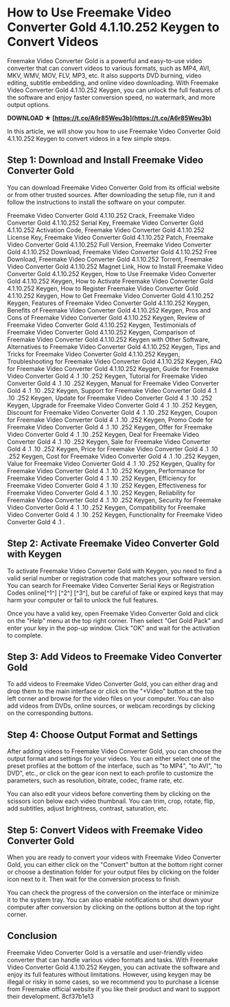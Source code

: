 
 
# How to Use Freemake Video Converter Gold 4.1.10.252 Keygen to Convert Videos
 
Freemake Video Converter Gold is a powerful and easy-to-use video converter that can convert videos to various formats, such as MP4, AVI, MKV, WMV, MOV, FLV, MP3, etc. It also supports DVD burning, video editing, subtitle embedding, and online video downloading. With Freemake Video Converter Gold 4.1.10.252 Keygen, you can unlock the full features of the software and enjoy faster conversion speed, no watermark, and more output options.
 
**DOWNLOAD ★ [https://t.co/A6r85Weu3b](https://t.co/A6r85Weu3b)**


 
In this article, we will show you how to use Freemake Video Converter Gold 4.1.10.252 Keygen to convert videos in a few simple steps.
 
## Step 1: Download and Install Freemake Video Converter Gold
 
You can download Freemake Video Converter Gold from its official website or from other trusted sources. After downloading the setup file, run it and follow the instructions to install the software on your computer.
 
Freemake Video Converter Gold 4.1.10.252 Crack,  Freemake Video Converter Gold 4.1.10.252 Serial Key,  Freemake Video Converter Gold 4.1.10.252 Activation Code,  Freemake Video Converter Gold 4.1.10.252 License Key,  Freemake Video Converter Gold 4.1.10.252 Patch,  Freemake Video Converter Gold 4.1.10.252 Full Version,  Freemake Video Converter Gold 4.1.10.252 Download,  Freemake Video Converter Gold 4.1.10.252 Free Download,  Freemake Video Converter Gold 4.1.10.252 Torrent,  Freemake Video Converter Gold 4.1.10.252 Magnet Link,  How to Install Freemake Video Converter Gold 4.1.10.252 Keygen,  How to Use Freemake Video Converter Gold 4.1.10.252 Keygen,  How to Activate Freemake Video Converter Gold 4.1.10.252 Keygen,  How to Register Freemake Video Converter Gold 4.1.10.252 Keygen,  How to Get Freemake Video Converter Gold 4.1.10.252 Keygen,  Features of Freemake Video Converter Gold 4.1.10.252 Keygen,  Benefits of Freemake Video Converter Gold 4.1.10.252 Keygen,  Pros and Cons of Freemake Video Converter Gold 4.1.10.252 Keygen,  Review of Freemake Video Converter Gold 4.1.10.252 Keygen,  Testimonials of Freemake Video Converter Gold 4.1.10.252 Keygen,  Comparison of Freemake Video Converter Gold 4.1.10.252 Keygen with Other Software,  Alternatives to Freemake Video Converter Gold 4.1.10.252 Keygen,  Tips and Tricks for Freemake Video Converter Gold 4.1.10.252 Keygen,  Troubleshooting for Freemake Video Converter Gold 4.1.10.252 Keygen,  FAQ for Freemake Video Converter Gold 4.1.10.252 Keygen,  Guide for Freemake Video Converter Gold 4 .1 .10 .252 Keygen,  Tutorial for Freemake Video Converter Gold 4 .1 .10 .252 Keygen,  Manual for Freemake Video Converter Gold 4 .1 .10 .252 Keygen,  Support for Freemake Video Converter Gold 4 .1 .10 .252 Keygen,  Update for Freemake Video Converter Gold 4 .1 .10 .252 Keygen,  Upgrade for Freemake Video Converter Gold 4 .1 .10 .252 Keygen,  Discount for Freemake Video Converter Gold 4 .1 .10 .252 Keygen,  Coupon for Freemake Video Converter Gold 4 .1 .10 .252 Keygen,  Promo Code for Freemake Video Converter Gold 4 .1 .10 .252 Keygen,  Offer for Freemake Video Converter Gold 4 .1 .10 .252 Keygen,  Deal for Freemake Video Converter Gold 4 .1 .10 .252 Keygen,  Sale for Freemake Video Converter Gold 4 .1 .10 .252 Keygen,  Price for Freemake Video Converter Gold 4 .1 .10 .252 Keygen,  Cost for Freemake Video Converter Gold 4 .1 .10 .252 Keygen,  Value for Freemake Video Converter Gold 4 .1 .10 .252 Keygen,  Quality for Freemake Video Converter Gold 4 .1 .10 .252 Keygen,  Performance for Freemake Video Converter Gold 4 .1 .10 .252 Keygen,  Efficiency for Freemake Video Converter Gold 4 .1 .10 .252 Keygen,  Effectiveness for Freemake Video Converter Gold 4 .1 .10 .252 Keygen,  Reliability for Freemake Video Converter Gold 4 .1 .10 .252 Keygen,  Security for Freemake Video Converter Gold 4 .1 .10 .252 Keygen,  Compatibility for Freemake Video Converter Gold 4 .1 .10 .252 Keygen,  Functionality for Freemake Video Converter Gold 4 .1 .
 
## Step 2: Activate Freemake Video Converter Gold with Keygen
 
To activate Freemake Video Converter Gold with Keygen, you need to find a valid serial number or registration code that matches your software version. You can search for Freemake Video Converter Serial Keys or Registration Codes online[^1^] [^2^] [^3^], but be careful of fake or expired keys that may harm your computer or fail to unlock the full features.
 
Once you have a valid key, open Freemake Video Converter Gold and click on the "Help" menu at the top right corner. Then select "Get Gold Pack" and enter your key in the pop-up window. Click "OK" and wait for the activation to complete.
 
## Step 3: Add Videos to Freemake Video Converter Gold
 
To add videos to Freemake Video Converter Gold, you can either drag and drop them to the main interface or click on the "+Video" button at the top left corner and browse for the video files on your computer. You can also add videos from DVDs, online sources, or webcam recordings by clicking on the corresponding buttons.
 
## Step 4: Choose Output Format and Settings
 
After adding videos to Freemake Video Converter Gold, you can choose the output format and settings for your videos. You can either select one of the preset profiles at the bottom of the interface, such as "to MP4", "to AVI", "to DVD", etc., or click on the gear icon next to each profile to customize the parameters, such as resolution, bitrate, codec, frame rate, etc.
 
You can also edit your videos before converting them by clicking on the scissors icon below each video thumbnail. You can trim, crop, rotate, flip, add subtitles, adjust brightness, contrast, saturation, etc.
 
## Step 5: Convert Videos with Freemake Video Converter Gold
 
When you are ready to convert your videos with Freemake Video Converter Gold, you can either click on the "Convert" button at the bottom right corner or choose a destination folder for your output files by clicking on the folder icon next to it. Then wait for the conversion process to finish.
 
You can check the progress of the conversion on the interface or minimize it to the system tray. You can also enable notifications or shut down your computer after conversion by clicking on the options button at the top right corner.
 
## Conclusion
 
Freemake Video Converter Gold is a versatile and user-friendly video converter that can handle various video formats and tasks. With Freemake Video Converter Gold 4.1.10.252 Keygen, you can activate the software and enjoy its full features without limitations. However, using keygen may be illegal or risky in some cases, so we recommend you to purchase a license from Freemake official website if you like their product and want to support their development.
 8cf37b1e13
 
